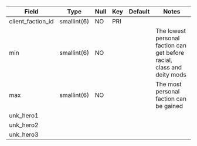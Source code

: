 **Field**|**Type**|**Null**|**Key**|**Default**|**Notes**
-----|-----|-----|-----|-----|-----
client_faction_id|smallint(6)|NO|PRI| |
min|smallint(6)|NO|||The lowest personal faction can get before racial, class and deity mods| 
max|smallint(6)|NO| ||The most personal faction can be gained|
unk_hero1|||||
unk_hero2|||||
unk_hero3|||||